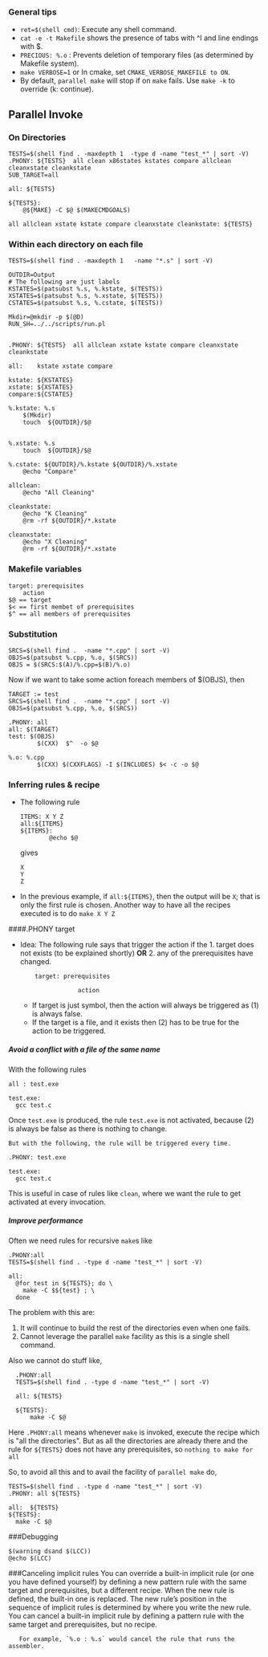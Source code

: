 ### General tips
- `ret=$(shell cmd)`: Execute any shell command.
- `cat -e -t Makefile` shows the presence of tabs with ^I and line endings with $.
- `PRECIOUS: %.o` : Prevents deletion of temporary files (as determined by Makefile system).
- `make VERBOSE=1` or In cmake, set `CMAKE_VERBOSE_MAKEFILE to ON`.
- By default, `parallel make` will stop if on `make` fails. Use `make -k` to override (k: continue).

## Parallel Invoke
### On Directories
```
TESTS=$(shell find . -maxdepth 1  -type d -name "test_*" | sort -V)
.PHONY:	${TESTS}  all clean x86states kstates compare allclean cleanxstate cleankstate
SUB_TARGET=all

all: ${TESTS}

${TESTS}:
	@${MAKE} -C $@ $(MAKECMDGOALS)

all allclean xstate kstate compare cleanxstate cleankstate: ${TESTS}
```
### Within each directory on each file
```
TESTS=$(shell find . -maxdepth 1   -name "*.s" | sort -V)

OUTDIR=Output
# The following are just labels
KSTATES=$(patsubst %.s, %.kstate, $(TESTS))
XSTATES=$(patsubst %.s, %.xstate, $(TESTS))
CSTATES=$(patsubst %.s, %.cstate, $(TESTS))

Mkdir=@mkdir -p $(@D)
RUN_SH=../../scripts/run.pl


.PHONY:	${TESTS}  all allclean xstate kstate compare cleanxstate cleankstate

all:	kstate xstate compare

kstate: ${KSTATES}
xstate: ${XSTATES}
compare:${CSTATES}

%.kstate: %.s
	$(Mkdir)
	touch  ${OUTDIR}/$@


%.xstate: %.s
	touch  ${OUTDIR}/$@

%.cstate: ${OUTDIR}/%.kstate ${OUTDIR}/%.xstate
	@echo "Compare"

allclean:
	@echo "All Cleaning"

cleankstate:
	@echo "K Cleaning"
	@rm -rf ${OUTDIR}/*.kstate

cleanxstate:
	@echo "X Cleaning"
	@rm -rf ${OUTDIR}/*.xstate
```


### Makefile variables
```
target: prerequisites
    action
$@ == target
$< == first membet of prerequisites
$^ == all members of prerequisites
```

### Substitution
```
SRCS=$(shell find .  -name "*.cpp" | sort -V)
OBJS=$(patsubst %.cpp, %.o, $(SRCS))
OBJS = $(SRCS:$(A)/%.cpp=$(B)/%.o)
```
Now if we want to take some action foreach members of $(OBJS), then
```
TARGET := test
SRCS=$(shell find .  -name "*.cpp" | sort -V)
OBJS=$(patsubst %.cpp, %.o, $(SRCS))

.PHONY: all
all: $(TARGET)
test: $(OBJS)
		$(CXX)  $^  -o $@

%.o: %.cpp
		$(CXX) $(CXXFLAGS) -I $(INCLUDES) $< -c -o $@
```

### Inferring rules & recipe

- The following rule
  ```
  ITEMS: X Y Z
  all:${ITEMS}
  ${ITEMS}:
          @echo $@
  ```

  gives
  ```
  X
  Y
  Z
  ```

- In the previous example, if `all:${ITEMS}`, then the output will be `X`; that
is only the first rule is chosen. Another way to have all the recipes executed
is to do `make X Y Z`

####.PHONY target

- Idea: The following rule says that trigger the action if the 1. target does not exists (to be explained shortly) **OR** 2. any of the prerequisites have changed.

	```
		target: prerequisites

					action
	```
	 - If target is just symbol, then the action will always be triggered as (1) is always false.
	 - If the target is a file, and it exists then (2) has to be true for the action to be triggered.

##### Avoid a conflict with a file of the same name
  With the following rules
  ```
  all : test.exe

  test.exe:
    gcc test.c
  ```

  Once `test.exe` is produced, the rule `test.exe` is not activated, because (2) is always be false as there is nothing to change.

	But with the following, the rule will be triggered every time.

  ```
  .PHONY: test.exe

  test.exe:
    gcc test.c
  ```

  This is useful in case of rules like `clean`, where we want the rule to get
  activated at every invocation.

##### Improve performance
  Often we need rules for recursive `make`s like

  ```
  .PHONY:all
  TESTS=$(shell find . -type d -name "test_*" | sort -V)

  all:
    @for test in ${TESTS}; do \
      make -C $${test} ; \
    done
  ```
  The problem with this are:
  1. It will continue to build the rest of the directories even when one fails.
  2. Cannot leverage the parallel `make` facility as this is a single shell command.

  Also we cannot do stuff like,

  ```
    .PHONY:all
    TESTS=$(shell find . -type d -name "test_*" | sort -V)

    all: ${TESTS}

    ${TESTS}:
        make -C $@
  ```
  Here `.PHONY:all` means whenever `make` is invoked, execute the recipe which is "all the directories". But as all the directories are already there and the rule for `${TESTS}` does not have any prerequisites, so `nothing to make for all`

  So, to avoid all this and to avail the facility of `parallel make` do,
  ```
  TESTS=$(shell find . -type d -name "test_*" | sort -V)
  .PHONY: all ${TESTS}

  all:  ${TESTS}
  ${TESTS}:
    make -C $@
  ```

###Debugging

  ```
  $(warning dsand $(LCC))
  @echo $(LCC)
  ```

###Canceling implicit rules
  You can override a built-in implicit rule (or one
    you have defined yourself) by defining a new pattern rule with the same
target and prerequisites, but a different recipe. When the new rule is defined,
       the built-in one is replaced. The new rule’s position in the sequence of
       implicit rules is determined by where you write the new rule.  You can
       cancel a built-in implicit rule by defining a pattern rule with the same
       target and prerequisites, but no recipe.

       For example, `%.o : %.s` would cancel the rule that runs the assembler.
